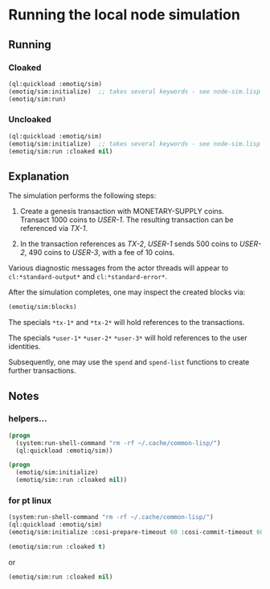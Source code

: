 # Running the local node simulation

## Running

### Cloaked
```lisp
(ql:quickload :emotiq/sim)
(emotiq/sim:initialize)  ;; takes several keywords - see node-sim.lisp
(emotiq/sim:run) 
```    

### Uncloaked 
```lisp
(ql:quickload :emotiq/sim)
(emotiq/sim:initialize)  ;; takes several keywords - see node-sim.lisp
(emotiq/sim:run :cloaked nil)
```

## Explanation    

The simulation performs the following steps:

  1.  Create a genesis transaction with MONETARY-SUPPLY coins.  
      Transact 1000 coins to *USER-1*.  The resulting transaction
      can be referenced via *TX-1*.

  2.  In the transaction references as *TX-2*, *USER-1* sends 500
      coins to *USER-2*, 490 coins to *USER-3*, with a fee of 10
      coins.

Various diagnostic messages from the actor threads will
appear to `cl:*standard-output*` and `cl:*standard-error*`.

After the simulation completes, one may inspect the created blocks
via:
```lisp
(emotiq/sim:blocks)
```

The specials `*tx-1*` and `*tx-2*` will hold references to the
transactions.

The specials `*user-1*` `*user-2*` `*user-3*` will hold references to the
user identities.

Subsequently, one may use the `spend` and `spend-list` functions to
create further transactions.  


## Notes
### helpers...
```lisp
(progn
  (system:run-shell-command "rm -rf ~/.cache/common-lisp/")
  (ql:quickload :emotiq/sim))

(progn
  (emotiq/sim:initialize)
  (emotiq/sim::run :cloaked nil))
```    

### for pt linux
```lisp
(system:run-shell-command "rm -rf ~/.cache/common-lisp/")
(ql:quickload :emotiq/sim)
(emotiq/sim:initialize :cosi-prepare-timeout 60 :cosi-commit-timeout 60 :executive-threads 8)
```
```lisp
(emotiq/sim:run :cloaked t)
```
or
```lisp
(emotiq/sim:run :cloaked nil)
```


    

